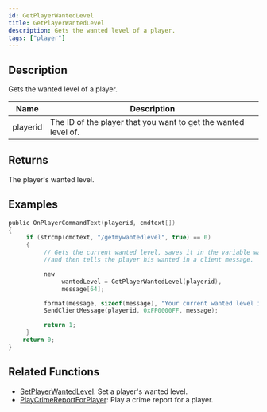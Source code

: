 ```yaml
---
id: GetPlayerWantedLevel
title: GetPlayerWantedLevel
description: Gets the wanted level of a player.
tags: ["player"]
---
```


## Description

Gets the wanted level of a player.

| Name     | Description                                                    |
| -------- | -------------------------------------------------------------- |
| playerid | The ID of the player that you want to get the wanted level of. |

## Returns

The player's wanted level.

## Examples

```c
public OnPlayerCommandText(playerid, cmdtext[])
{
     if (strcmp(cmdtext, "/getmywantedlevel", true) == 0)
     {
          // Gets the current wanted level, saves it in the variable wantedlevel
          //and then tells the player his wanted in a client message.

          new
               wantedLevel = GetPlayerWantedLevel(playerid),
               message[64];

          format(message, sizeof(message), "Your current wanted level is: %i", wantedlevel);
          SendClientMessage(playerid, 0xFF0000FF, message);

          return 1;
     }
    return 0;
}
```

## Related Functions

- [SetPlayerWantedLevel](SetPlayerWantedLevel.md): Set a player's wanted level.
- [PlayCrimeReportForPlayer](PlayCrimeReportForPlayer.md): Play a crime report for a player.
